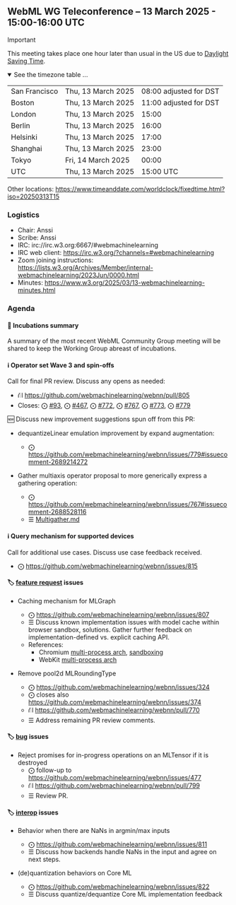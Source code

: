 ## WebML WG Teleconference – 13 March 2025 - 15:00-16:00 UTC

> [!IMPORTANT]
>This meeting takes place one hour later than usual in the US due to [Daylight Saving Time](https://www.timeanddate.com/time/dst/2025a.html).

<details open><summary>See the timezone table ...</summary>
<table>
<tr><td> San Francisco <td> Thu, 13 March 2025 <td> 08:00 adjusted for DST
<tr><td> Boston <td> Thu, 13 March 2025 <td> 11:00 adjusted for DST
<tr><td> London <td> Thu, 13 March 2025 <td> 15:00  
<tr><td> Berlin <td> Thu, 13 March 2025 <td> 16:00 
<tr><td> Helsinki <td> Thu, 13 March 2025 <td> 17:00 
<tr><td> Shanghai <td> Thu, 13 March 2025 <td> 23:00
<tr><td> Tokyo <td> Fri, 14 March 2025 <td> 00:00
<tr><td> UTC <td> Thu, 13 March 2025 <td> 15:00 UTC
</table>

Other locations: https://www.timeanddate.com/worldclock/fixedtime.html?iso=20250313T15
</details>

### Logistics

* Chair: Anssi
* Scribe: Anssi
* IRC: irc://irc.w3.org:6667/#webmachinelearning
* IRC web client: https://irc.w3.org/?channels=#webmachinelearning
* Zoom joining instructions: https://lists.w3.org/Archives/Member/internal-webmachinelearning/2023Jun/0000.html
* Minutes: https://www.w3.org/2025/03/13-webmachinelearning-minutes.html

### Agenda

#### 🧪 Incubations summary

A summary of the most recent WebML Community Group meeting will be shared to keep the Working Group abreast of incubations.

#### ℹ️ Operator set Wave 3 and spin-offs

Call for final PR review. Discuss any opens as needed:

- ⛙ https://github.com/webmachinelearning/webnn/pull/805
- Closes: ⨀ [#93](https://github.com/webmachinelearning/webnn/issues/93), ⨀ [#467](https://github.com/webmachinelearning/webnn/issues/467), ⨀ [#772](https://github.com/webmachinelearning/webnn/issues/772), ⨀ [#767](https://github.com/webmachinelearning/webnn/issues/767), ⨀ [#773](https://github.com/webmachinelearning/webnn/issues/773), ⨀ [#779](https://github.com/webmachinelearning/webnn/issues/779)

🆕 Discuss new improvement suggestions spun off from this PR:

- dequantizeLinear emulation improvement by expand augmentation:
  - ⨀ https://github.com/webmachinelearning/webnn/issues/779#issuecomment-2689214272

- Gather multiaxis operator proposal to more generically express a gathering operation:
  - ⨀ https://github.com/webmachinelearning/webnn/issues/767#issuecomment-2688528116
  - ☰ [Multigather.md](https://github.com/fdwr/MachineLearningOperators/blob/master/Multigather.md)

#### ℹ️ Query mechanism for supported devices

Call for additional use cases. Discuss use case feedback received.

- ⨀ https://github.com/webmachinelearning/webnn/issues/815

#### 🏷️ [feature request](https://github.com/webmachinelearning/webnn/labels/feature%20request) issues

- Caching mechanism for MLGraph
  - ⨀ https://github.com/webmachinelearning/webnn/issues/807
  - ☰ Discuss known implementation issues with model cache within browser sandbox, solutions. Gather further feedback on implementation-defined vs. explicit caching API.
  - References:
     - Chromium [multi-process arch](https://www.chromium.org/developers/design-documents/multi-process-architecture/), [sandboxing](https://chromium.googlesource.com/chromium/src/+/main/docs/design/sandbox.md)
     - WebKit [multi-process arch](https://docs.webkit.org/Deep%20Dive/Architecture/WebKit2.html)

- Remove pool2d MLRoundingType
  - ⨀ https://github.com/webmachinelearning/webnn/issues/324
  - ⨀ closes also https://github.com/webmachinelearning/webnn/issues/374
  - ⛙ https://github.com/webmachinelearning/webnn/pull/770
  - ☰ Address remaining PR review comments.

#### 🏷️ [bug](https://github.com/webmachinelearning/webnn/labels/bug) issues

- Reject promises for in-progress operations on an MLTensor if it is destroyed
  - ⨀ follow-up to https://github.com/webmachinelearning/webnn/issues/477
  - ⛙ https://github.com/webmachinelearning/webnn/pull/799
  - ☰ Review PR.

#### 🏷️ [interop](https://github.com/webmachinelearning/webnn/labels/interop) issues

- Behavior when there are NaNs in argmin/max inputs
  - ⨀ https://github.com/webmachinelearning/webnn/issues/811
  - ☰ Discuss how backends handle NaNs in the input and agree on next steps.

- (de)quantization behaviors on Core ML
  - ⨀ https://github.com/webmachinelearning/webnn/issues/822
  - ☰ Discuss quantize/dequantize Core ML implementation feedback
